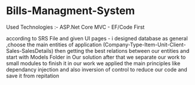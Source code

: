 # Bills-Managment-System
Used Technologies :- ASP.Net Core MVC - EF/Code First 

according to SRS File and given UI pages - i designed database as general ,choose the main entities of application (Company-Type-Item-Unit-Client-Sales-SalesDetails)
then getting the best relations between our entities and start with Models Folder in Our solution
after that we separate our work to small modules to finish it 
in our work we applied the main principles like dependancy injection and also inversion of control 
to reduce our code and save it from repitation 
